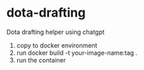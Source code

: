 # dota-drafting
Dota drafting helper using chatgpt

1) copy to docker environment
2) run docker build -t your-image-name:tag .
3) run the container
